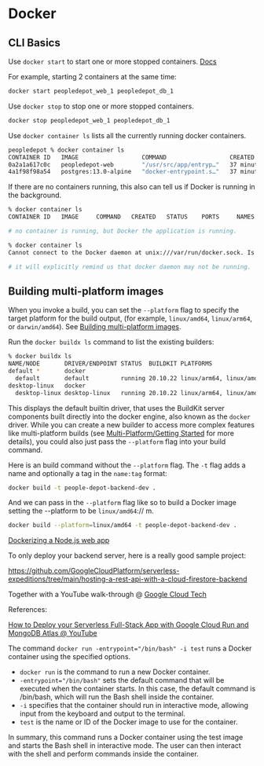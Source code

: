 # Docker

## CLI Basics

Use `docker start` to start one or more stopped containers. [Docs](https://docs.docker.com/engine/reference/commandline/start/)

For example, starting 2 containers at the same time:

```bash
docker start peopledepot_web_1 peopledepot_db_1 
```

Use `docker stop` to stop one or more stopped containers.

```bash
docker stop peopledepot_web_1 peopledepot_db_1 
```

Use `docker container ls` lists all the currently running docker containers.

```bash
peopledepot % docker container ls
CONTAINER ID   IMAGE                  COMMAND                  CREATED          STATUS          PORTS                    NAMES
0a2a1a617c0c   peopledepot-web        "/usr/src/app/entryp…"   37 minutes ago   Up 37 minutes   0.0.0.0:8000->8000/tcp   peopledepot-web-1
4a1f98f98a54   postgres:13.0-alpine   "docker-entrypoint.s…"   37 minutes ago   Up 37 minutes   5432/tcp                 peopledepot-db-1
```

If there are no containers running, this also can tell us if Docker is running in the background. 

```bash
% docker container ls
CONTAINER ID   IMAGE     COMMAND   CREATED   STATUS    PORTS     NAMES

# no container is running, but Docker the application is running. 

% docker container ls
Cannot connect to the Docker daemon at unix:///var/run/docker.sock. Is the docker daemon running?

# it will explicitly remind us that docker daemon may not be running.
```

## Building multi-platform images

When you invoke a build, you can set the `--platform` flag to specify the target platform for the build output, (for example, `linux/amd64`, `linux/arm64`, or `darwin/amd64`). See [Building multi-platform images](https://docs.docker.com/build/building/multi-platform/#build-multi-arch-images-with-buildx).

Run the `docker buildx ls` command to list the existing builders:

```bash
% docker buildx ls 
NAME/NODE       DRIVER/ENDPOINT STATUS  BUILDKIT PLATFORMS
default *       docker                           
  default       default         running 20.10.22 linux/arm64, linux/amd64, linux/riscv64, linux/ppc64le, linux/s390x, linux/386, linux/arm/v7, linux/arm/v6
desktop-linux   docker                           
  desktop-linux desktop-linux   running 20.10.22 linux/arm64, linux/amd64, linux/riscv64, linux/ppc64le, linux/s390x, linux/386, linux/arm/v7, linux/arm/v6
```

This displays the default builtin driver, that uses the BuildKit server components built directly into the docker engine, also known as the `docker` driver.
While you can create a new builder to access more complex features like multi-platform builds (see [Multi-Platform/Getting Started](https://docs.docker.com/build/building/multi-platform/#getting-started) for more details), you could also just pass the `--platform` flag into your build command. 


Here is an build command without the `--platform` flag. The `-t` flag adds a name and optionally a tag in the `name:tag` format:

```bash
docker build -t people-depot-backend-dev .
```

And we can pass in the `--platform` flag like so to build a Docker image setting the --platform to be `linux/amd64`://  m.

```bash
docker build --platform=linux/amd64 -t people-depot-backend-dev .
```



[Dockerizing a Node.js web app](https://nodejs.org/en/docs/guides/nodejs-docker-webapp/)

To only deploy your backend server, here is a really good sample project:

https://github.com/GoogleCloudPlatform/serverless-expeditions/tree/main/hosting-a-rest-api-with-a-cloud-firestore-backend

Together with a YouTube walk-through @ [Google Cloud Tech](https://www.youtube.com/watch?v=M53VqNtioxE)

References: 

[How to Deploy your Serverless Full-Stack App with Google Cloud Run and MongoDB Atlas @ YouTube](https://www.youtube.com/watch?v=-UobUxpW6WQ)

The command `docker run -entrypoint="/bin/bash" -i test` runs a Docker container using the specified options.

- `docker run` is the command to run a new Docker container.
- `-entrypoint="/bin/bash"` sets the default command that will be executed when the container starts. In this case, the default command is /bin/bash, which will run the Bash shell inside the container.
- `-i` specifies that the container should run in interactive mode, allowing input from the keyboard and output to the terminal.
- `test` is the name or ID of the Docker image to use for the container.

In summary, this command runs a Docker container using the test image and starts the Bash shell in interactive mode. The user can then interact with the shell and perform commands inside the container.